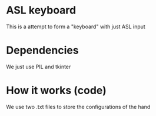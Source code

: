# ASL keyboard
This is a attempt to form a "keyboard" with just ASL input

# Dependencies
We just use PIL and tkinter

# How it works (code)
We use two .txt files to store the configurations of the hand

